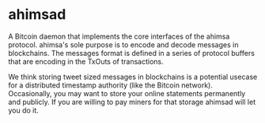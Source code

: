 ahimsad
=======

A Bitcoin daemon that implements the core interfaces of the ahimsa protocol.
ahimsa's sole purpose is to encode and decode messages in blockchains. The messages
format is defined in a series of protocol buffers that are encoding in the TxOuts
of transactions.

We think storing tweet sized messages in blockchains is a potential usecase for a
distributed timestamp authority (like the Bitcoin network). Occasionally, you may want to store your online statements permanently
and publicly. If you are willing to pay miners for that storage ahimsad will let you 
do it.
